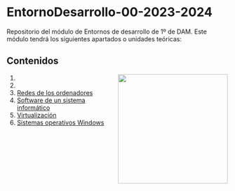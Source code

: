 # EntornoDesarrollo-00-2023-2024
Repositorio del módulo de Entornos de desarrollo de 1º de DAM. Este módulo tendrá los siguientes apartados o unidades teóricas:

<h2>Contenidos</h2>
<picture> <img align="right" src="https://github.com/7oSkaaa/7oSkaaa/blob/main/Images/Right_Side.gif?raw=true" width = 250px></picture>
<ol>
  <li>
    <a href=""></a>
  </li>
  <li>
    <a href=""></a>
  </li>
  <li>
    <a href="https://github.com/Olmedo30/SistemasInformaticos-03-2023-2024">Redes de los ordenadores</a>
  </li>
  <li>
    <a href="https://github.com/Olmedo30/SistemasInformaticos-04-2023-2024">Software de un sistema informático</a>
  </li>
  <li>
    <a href="https://github.com/Olmedo30/SistemasInformaticos-05-2023-2024">Virtualización</a>
  </li>
  <li>
    <a href="https://github.com/Olmedo30/SistemasInformaticos-06-2023-2024">Sistemas operativos Windows</a>
  </li>
</ol>
